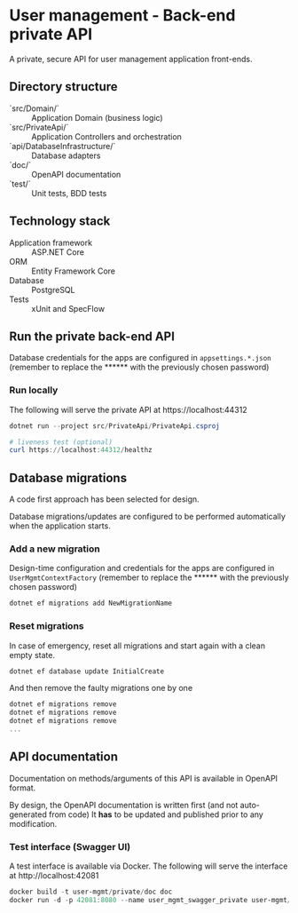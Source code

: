# User management - Back-end private API

A private, secure API for user management application front-ends.

## Directory structure

<dl>
    <dt>`src/Domain/`<dt>
    <dd>Application Domain (business logic)</dd>
    <dt>`src/PrivateApi/`<dt>
    <dd>Application Controllers and orchestration</dd>
    <dt>`api/DatabaseInfrastructure/`<dt>
    <dd>Database adapters</dd>
    <dt>`doc/`<dt>
    <dd>OpenAPI documentation</dd>
    <dt>`test/`<dt>
    <dd>Unit tests, BDD tests</dd>
</dl>

## Technology stack

<dl>
    <dt>Application framework</dt>
    <dd>ASP.NET Core</dd>
    <dt>ORM</dt>
    <dd>Entity Framework Core</dd>
    <dt>Database</dt>
    <dd>PostgreSQL</dd>
    <dt>Tests</dt>
    <dd>xUnit and SpecFlow</dd>
</dl>

## Run the private back-end API

Database credentials for the apps are configured in `appsettings.*.json` (remember to replace the \*\*\*\*\*\* with the previously chosen
password)

### Run locally

The following will serve the private API at https://localhost:44312

```powershell
dotnet run --project src/PrivateApi/PrivateApi.csproj

# liveness test (optional)
curl https://localhost:44312/healthz
```

## Database migrations

A code first approach has been selected for design.

Database migrations/updates are configured to be performed automatically when the application starts.

### Add a new migration

Design-time configuration and credentials for the apps are configured in `UserMgmtContextFactory` 
(remember to replace the \*\*\*\*\*\* with the previously chosen password)

```powershell
dotnet ef migrations add NewMigrationName
```

### Reset migrations

In case of emergency, reset all migrations and start again with a clean empty state.

```powershell
dotnet ef database update InitialCreate
```

And then remove the faulty migrations one by one

```powershell
dotnet ef migrations remove
dotnet ef migrations remove
dotnet ef migrations remove
...
```

## API documentation

Documentation on methods/arguments of this API is available in OpenAPI format.

By design, the OpenAPI documentation is written first (and not auto-generated from code)
It __has__ to be updated and published prior to any modification.

### Test interface (Swagger UI)

A test interface is available via Docker.
The following will serve the interface at http://localhost:42081

```powershell
docker build -t user-mgmt/private/doc doc
docker run -d -p 42081:8080 --name user_mgmt_swagger_private user-mgmt/private/doc
```
